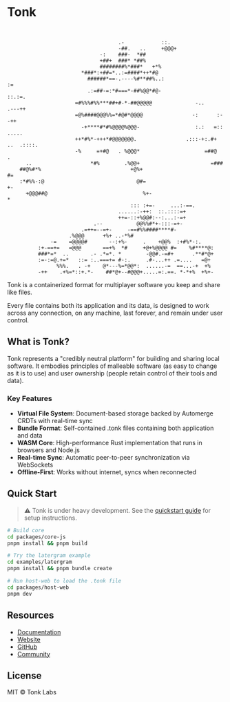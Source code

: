 # Tonk

```


                                    .-            ::.
                                    -##.   ..     +@@@+
                              -:    ###-  *##
                              +##+  ###* *##%
                              ########%*###*   +*%
                        *###*:+##=*..:=####*++*#@
                          ######*==-.----%#**##%..:                        :=
                          .:=##-=:*#===*-##%@@*#@-                      ::.:=.
                      =#%%%#%%***##+#-*-##@@@@@              -..      .---++
                      =@%####@@@%%=*#@#*@@@@                -:      :--++
                        -+****#*#%@@@@%@@@-                  :.:   =::     .....
                      ++*#%*-+++*#@@@@@@@.                .:::-+:.#+   ..  .::::.
                      -%     =+#@   . %@@@*                     =##@        .
      ..                   *#%        .%@@+                       =###
    ##@%#*%                             +@%+                           #=
    :*#%%-:@                              @#=                            +-
      +@@@##@                               %+-                             *
                                        ::: :+=-     ...:-==.
                                    ......:-++:  ::.::::=+
                                    ++=-::+%@@#:--:...:-=+
                            .--           @@%%#*+-:::-=+-
                        .=++=--=+-     -==#%%####****#-
                    .%@@@      +%+ ..-*%#
              -=    =@@@@#       --:+%-     .    +@@%  :+#%*-:.
          :+-==+=   =@@@       ==+%  *#     +@+%@@@@ #=    %#****@:
          ###*=*  ..       .- .*=*. *        -@@#.-=#+      .**#*@+
          :=-:=@.+=*   ::= :..===+= #-:.     .#-...++ .=....   =@+
                %%%.   . -+    @*---%=*@@*:  ......-=  ==...-+  +%
          -++    .+%=*::+.*-    ##*@+--#@@@+.....=:.==. *-*+%  +%+-
```

Tonk is a containerized format for multiplayer software you keep and share like files.

Every file contains both its application and its data, is designed to work across any connection, on
any machine, last forever, and remain under user control.

## What is Tonk?

Tonk represents a "credibly neutral platform" for building and sharing local software. It embodies
principles of malleable software (as easy to change as it is to use) and user ownership (people
retain control of their tools and data).

### Key Features

- **Virtual File System**: Document-based storage backed by Automerge CRDTs with real-time sync
- **Bundle Format**: Self-contained .tonk files containing both application and data
- **WASM Core**: High-performance Rust implementation that runs in browsers and Node.js
- **Real-time Sync**: Automatic peer-to-peer synchronization via WebSockets
- **Offline-First**: Works without internet, syncs when reconnected

## Quick Start

> ⚠️ Tonk is under heavy development. See the [quickstart guide](docs/src/quickstart.md) for setup
> instructions.

```bash
# Build core
cd packages/core-js
pnpm install && pnpm build

# Try the latergram example
cd examples/latergram
pnpm install && pnpm bundle create

# Run host-web to load the .tonk file
cd packages/host-web
pnpm dev
```

## Resources

- [Documentation](https://tonk-labs.github.io/tonk)
- [Website](https://tonk.xyz)
- [GitHub](https://github.com/tonk-labs/tonk)
- [Community](https://discord.gg/cHqkYpRE)

## License

MIT © Tonk Labs

